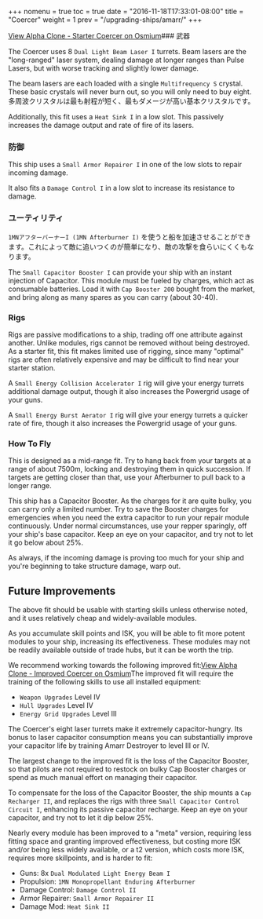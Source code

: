+++
nomenu = true
toc = true
date = "2016-11-18T17:33:01-08:00"
title = "Coercer"
weight = 1
prev = "/upgrading-ships/amarr/"
+++

<object type="image/svg+xml" data="https://o.smium.org/api/convert/118467/svg/118467-alpha-clone---starter-coercer.svg?privatetoken=4887651273651781632"><a href="https://o.smium.org/loadout/private/118467/4887651273651781632">View Alpha Clone - Starter Coercer on Osmium</a></object>### 武器

The Coercer uses 8 `Dual Light Beam Laser I` turrets. Beam lasers are the "long-ranged" laser system, dealing damage at longer ranges
than Pulse Lasers, but with worse tracking and slightly lower damage.

The beam lasers are each loaded with a single `Multifrequency S` crystal. These basic crystals will never burn out, so you will only need to buy eight. 多周波クリスタルは最も射程が短く、最もダメージが高い基本クリスタルです。

Additionally, this fit uses a `Heat Sink I` in a low slot.
This passively increases the damage output and rate of fire of its lasers.

### 防御

This ship uses a `Small Armor Repairer I` in one of the low slots to repair incoming damage.

It also fits a `Damage Control I` in a low slot to increase its resistance to damage.

### ユーティリティ

`1MNアフターバーナーI (1MN Afterburner I)` を使うと船を加速させることができます。これによって敵に追いつくのが簡単になり、敵の攻撃を食らいにくくもなります。

The `Small Capacitor Booster I` can provide your ship with an instant injection of Capacitor. This module must be fueled by charges, which act as consumable batteries. Load it with
`Cap Booster 200` bought from the market, and bring along as many spares as you can carry (about 30-40).

### Rigs

Rigs are passive modifications to a ship, trading off one attribute against another. Unlike modules, rigs cannot be removed without being destroyed. As a starter fit, this fit makes limited use of rigging, since many "optimal" rigs
are often relatively expensive and may be difficult to find near your starter station.

A `Small Energy Collision Accelerator I` rig will give your energy turrets additional damage output,
though it also increases the Powergrid usage of your guns.

A `Small Energy Burst Aerator I` rig will give your energy turrets a quicker rate of fire,
though it also increases the Powergrid usage of your guns.

### How To Fly

This is designed as a mid-range fit. Try to hang back from your targets
at a range of about 7500m, locking and destroying them in quick succession. If targets are getting closer than that, use your Afterburner
to pull back to a longer range.

This ship has a Capacitor Booster. As the charges for it are quite bulky,
you can carry only a limited number. Try to save the Booster charges for emergencies
when you need the extra capacitor to run your repair module continuously. Under normal circumstances, use your repper sparingly, off your ship's base capacitor. Keep an eye on your capacitor, and try not to let it go below about 25%.

As always, if the incoming damage is proving too much for your ship
and you're beginning to take structure damage, warp out.

## Future Improvements

The above fit should be usable with starting skills unless otherwise noted,
and it uses relatively cheap and widely-available modules.

As you accumulate skill points and ISK, you will be able to fit more potent
modules to your ship, increasing its effectiveness. These modules may not be
readily available outside of trade hubs, but it can be worth the trip.

We recommend working towards the following improved fit:<object type="image/svg+xml" data="https://o.smium.org/api/convert/118468/svg/118468-alpha-clone---improved-coercer.svg?privatetoken=3428950839421566976"><a href="https://o.smium.org/loadout/private/118468/3428950839421566976">View Alpha Clone - Improved Coercer on Osmium</a></object>The improved fit will require the training of the following skills to use all installed equipment:

* `Weapon Upgrades` Level IV
* `Hull Upgrades` Level IV
* `Energy Grid Upgrades` Level III

The Coercer's eight laser turrets make it extremely capacitor-hungry. Its bonus to laser capacitor consumption means you can substantially improve your
capacitor life by training Amarr Destroyer to level III or IV.

The largest change to the improved fit is the loss of the Capacitor Booster,
so that pilots are not required to restock on bulky Cap Booster charges or spend
as much manual effort on managing their capacitor.

To compensate for the loss of the Capacitor Booster, the ship mounts a `Cap Recharger II`,
and replaces the rigs with three `Small Capacitor Control Circuit I`, enhancing
its passive capacitor recharge. Keep an eye on your capacitor, and try
not to let it dip below 25%.

Nearly every module has been improved to a "meta" version, requiring less fitting space
and granting improved effectiveness, but costing more ISK and/or being less widely available,
or a t2 version, which costs more ISK, requires more skillpoints, and is harder to fit:

* Guns: 8x `Dual Modulated Light Energy Beam I`
* Propulsion: `1MN Monopropellant Enduring Afterburner`
* Damage Control: `Damage Control II`
* Armor Repairer: `Small Armor Repairer II`
* Damage Mod: `Heat Sink II`
